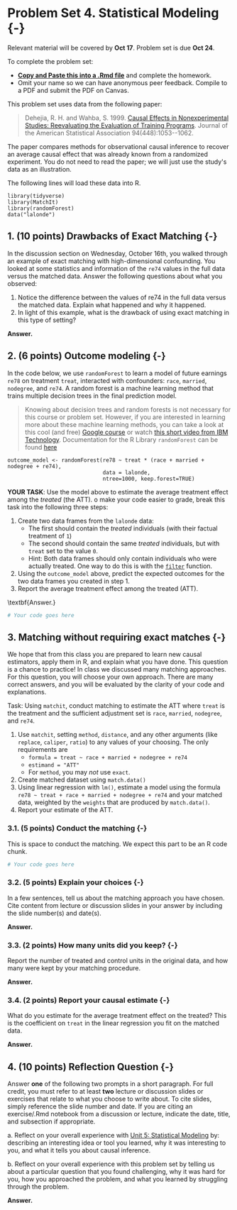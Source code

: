 
# Problem Set 4. Statistical Modeling {-}

Relevant material will be covered by **Oct 17**. Problem set is due **Oct 24**.

To complete the problem set:

- [**Copy and Paste this into a .Rmd file**](https://github.com/causal3900/causal3900.github.io/blob/main/assets/psets/pset4_download.Rmd) and complete the homework. 
- Omit your name so we can have anonymous peer feedback. Compile to a PDF and submit the PDF on Canvas.

This problem set uses data from the following paper:

> Dehejia, R. H. and Wahba, S. 1999. [Causal Effects in Nonexperimental Studies: Reevaluating the Evaluation of Training Programs](https://www-jstor-org.proxy.library.cornell.edu/stable/2669919?). Journal of the American Statistical Association 94(448):1053--1062.

The paper compares methods for observational causal inference to recover an average causal effect that was already known from a randomized experiment. You do not need to read the paper; we will just use the study's data as an illustration.

The following lines will load these data into R.

```
library(tidyverse)
library(MatchIt)
library(randomForest)
data("lalonde")
```

## 1. (10 points) Drawbacks of Exact Matching {-}

In the discussion section on Wednesday, October 16th, you walked through an example of exact matching with high-dimensional confounding. You looked at some statistics and information of the `re74` values in the full data versus the matched data. Answer the following questions about what you observed:

1. Notice the difference between the values of re74 in the full data versus the matched data. Explain what happened and why it happened. 
2. In light of this example, what is the drawback of using exact matching in this type of setting?

**Answer.**

## 2. (6 points) Outcome modeling {-}

In the code below, we use `randomForest` to learn a model of future earnings `re78` on treatment `treat`, interacted with confounders: `race`, `married`, `nodegree`, and `re74`. A random forest is a machine learning method that trains multiple decision trees in the final prediction model. 

> Knowing about decision trees and random forests is not necessary for this course or problem set. However, if you are interested in learning more about these machine learning methods, you can take a look at this cool (and free) [Google course](https://developers.google.com/machine-learning/decision-forests/decision-trees) or watch [this short video from IBM Technology](https://youtu.be/gkXX4h3qYm4?si=2aa3T-D91wh4BZcQ). 
> Documentation for the R Library `randomForest` can be found [here](https://cran.r-project.org/web/packages/randomForest/randomForest.pdf)


```
outcome_model <- randomForest(re78 ~ treat * (race + married + nodegree + re74), 
                              data = lalonde, 
                              ntree=1000, keep.forest=TRUE)
```

**YOUR TASK**: Use the model above to estimate the average treatment effect among the *treated* (the ATT). o make your code easier to grade, break this task into the following three steps:

1. Create two data frames from the `lalonde` data:
     - The first should contain the *treated* individuals (with their factual treatment of `1`)
     - The second should contain the same *treated* individuals, but with `treat` set to the value `0`.
     - Hint: Both data frames should only contain individuals who were actually treated. One way to do this is with the [`filter`](https://dplyr.tidyverse.org/reference/filter.html) function.
2. Using the `outcome_model` above, predict the expected outcomes for the two data frames you created in step 1.
3. Report the average treatment effect among the treated (ATT).

\textbf{Answer.}


```r
# Your code goes here
```


## 3. Matching without requiring exact matches {-}

We hope that from this class you are prepared to learn new causal estimators, apply them in R, and explain what you have done. This question is a chance to practice! In class we discussed many matching approaches. For this question, you will choose your own approach. There are many correct answers, and you will be evaluated by the clarity of your code and explanations.

Task: Using `matchit`, conduct matching to estimate the ATT where `treat` is the treatment and the sufficient adjustment set is `race`, `married`, `nodegree`, and `re74`.

1. Use `matchit`, setting `method`, `distance`, and any other arguments (like `replace`, `caliper`, `ratio`) to any values of your choosing. The only requirements are
     * `formula = treat ~ race + married + nodegree + re74`
     * `estimand = "ATT"`
     * For `method`, you may *not* use `exact`.
2. Create matched dataset using `match.data()`
3. Using linear regression with `lm()`, estimate a model using the formula `re78 ~ treat + race + married + nodegree + re74` and your matched data, weighted by the `weights` that are produced by `match.data()`.
4. Report your estimate of the ATT.

### 3.1. (5 points) Conduct the matching {-}

This is space to conduct the matching. We expect this part to be an R code chunk.


```r
# Your code goes here
```



### 3.2. (5 points) Explain your choices {-}

In a few sentences, tell us about the matching approach you have chosen. Cite content from lecture or discussion slides in your answer by including the slide number(s) and date(s). 

**Answer.**

### 3.3. (2 points) How many units did you keep? {-}

Report the number of treated and control units in the original data, and how many were kept by your matching procedure.

**Answer.**

### 3.4. (2 points) Report your causal estimate {-}

What do you estimate for the average treatment effect on the treated? This is the coefficient on `treat` in the linear regression you fit on the matched data.

**Answer.**


## 4. (10 points) Reflection Question {-}
Answer **one** of the following two prompts in a short paragraph. For full credit, you must refer to at least **two** lecture or discussion slides or exercises that relate to what you choose to write about. To cite slides, simply reference the slide number and date. If you are citing an exercise/.Rmd notebook from a discussion or lecture, indicate the date, title, and subsection if appropriate.

a. Reflect on your overall experience with [Unit 5: Statistical Modeling](https://causal3900.github.io/statistical-modeling.html) by: describing an interesting idea or tool you learned, why it was interesting to you, and what it tells you about causal inference. 

b. Reflect on your overall experience with this problem set by telling us about a particular question that you found challenging, why it was hard for you, how you approached the problem, and what you learned by struggling through the problem.

**Answer.**

